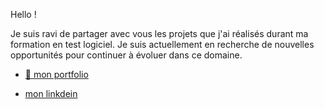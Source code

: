 Hello !

Je suis ravi de partager avec vous les projets que j'ai réalisés durant ma formation en test logiciel. Je suis actuellement en recherche de nouvelles opportunités pour continuer à évoluer dans ce domaine.

+ [ 💼 mon portfolio  ]( https://esmailhaidari24.github.io/portfolio/)

+ [mon linkdein ](https://github.com/esmailhaidari24/esmailhaidari24/blob/main/linkedin-brands-solid.svg)



